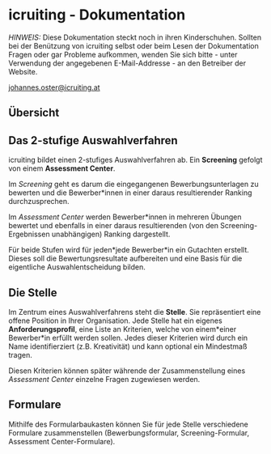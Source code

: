 # icruiting - Dokumentation

<i>HINWEIS:</i> Diese Dokumentation steckt noch in ihren Kinderschuhen. Sollten bei der Benützung von icruiting selbst oder beim Lesen der Dokumentation Fragen oder gar Probleme aufkommen, wenden Sie sich bitte - unter Verwendung der angegebenen E-Mail-Addresse - an den Betreiber der Website.

[johannes.oster@icruiting.at](mailto:johannes.oster@icruiting.at)

## Übersicht

## Das 2-stufige Auswahlverfahren

icruiting bildet einen 2-stufiges Auswahlverfahren ab. Ein **Screening** gefolgt von einem **Assessment Center**.

Im _Screening_ geht es darum die eingegangenen Bewerbungsunterlagen zu bewerten und die Bewerber\*innen in einer daraus resultierender Ranking durchzusprechen.

Im _Assessment Center_ werden Bewerber\*innen in mehreren Übungen bewertet und ebenfalls in einer daraus resultierenden (von den Screening-Ergebnissen unabhängigen) Ranking dargestellt.

Für beide Stufen wird für jeden\*jede Bewerber\*in ein Gutachten erstellt. Dieses soll die Bewertungsresultate aufbereiten und eine Basis für die eigentliche Auswahlentscheidung bilden.

## Die Stelle

Im Zentrum eines Auswahlverfahrens steht die **Stelle**. Sie repräsentiert eine offene Position in Ihrer Organisation. Jede Stelle hat ein eigenes **Anforderungsprofil**, eine Liste an Kriterien, welche von einem\*einer Bewerber\*in erfüllt werden sollen. Jedes dieser Kriterien wird durch ein Name identifierziert (z.B. Kreativität) und kann optional ein Mindestmaß tragen.

Diesen Kriterien können später währende der Zusammenstellung eines _Assessment Center_ einzelne Fragen zugewiesen werden.

## Formulare

Mithilfe des Formularbaukasten können Sie für jede Stelle verschiedene Formulare zusammenstellen (Bewerbungsformular, Screening-Formular, Assessment Center-Formulare).
